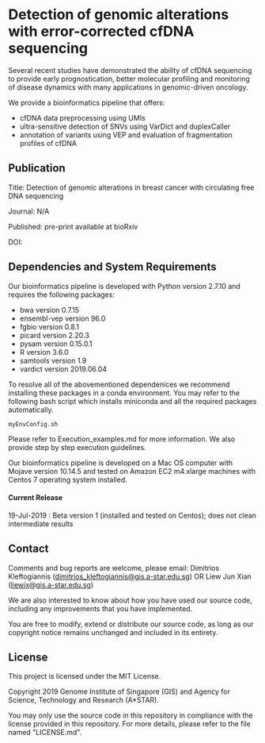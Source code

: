 # Detection of genomic alterations with error-corrected cfDNA sequencing

Several recent studies have demonstrated the ability of cfDNA sequencing to provide early prognostication, better molecular profiling and monitoring of disease dynamics with many applications in genomic-driven oncology. 

We provide a bioinformatics pipeline that offers:
- cfDNA data preprocessing using UMIs
- ultra-sensitive detection of SNVs using VarDict and duplexCaller 
- annotation of variants using VEP and evaluation of fragmentation profiles of cfDNA

## Publication

Title: Detection of genomic alterations in breast cancer with circulating free DNA sequencing  

Journal: N/A

Published: pre-print available at bioRxiv

DOI: 

## Dependencies and System Requirements

Our bioinformatics pipeline is developed with Python version 2.7.10 and requires the following packages:

- bwa version 0.7.15
- ensembl-vep version 96.0
- fgbio version 0.8.1
- picard version 2.20.3
- pysam version 0.15.0.1
- R version 3.6.0
- samtools version 1.9
- vardict version 2019.06.04

To resolve all of the abovementioned dependenices we recommend installing these packages in a conda environment. You may refer to the following bash script which installs miniconda and all the required packages automatically.

```
myEnvConfig.sh
```

Please refer to Execution_examples.md for more information. We also provide step by step execution guidelines.

Our bioinformatics pipeline is developed on a Mac OS computer with Mojave version 10.14.5 and tested on Amazon EC2 m4.xlarge machines with Centos 7 operating system installed.

#### Current Release

19-Jul-2019 : Beta version 1 (installed and tested on Centos); does not clean intermediate results

## Contact

Comments and bug reports are welcome, please email: Dimitrios Kleftogiannis (dimitrios_kleftogiannis@gis.a-star.edu.sg) OR Liew Jun Xian (liewjx@gis.a-star.edu.sg)

We are also interested to know about how you have used our source code, including any improvements that you have implemented.
 
You are free to modify, extend or distribute our source code, as long as our copyright notice remains unchanged and included in its entirety. 

## License

This project is licensed under the MIT License.

Copyright 2019 Genome Institute of Singapore (GIS) and Agency for Science, Technology and Research (A*STAR).

You may only use the source code in this repository in compliance with the license provided in this repository. For more details, please refer to the file named "LICENSE.md".

